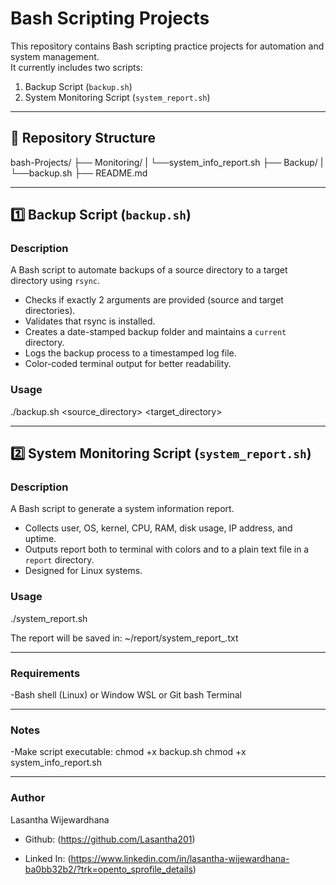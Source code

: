 # Bash Scripting Projects

This repository contains Bash scripting practice projects for automation and system management.  
It currently includes two scripts:

1. Backup Script (`backup.sh`)  
2. System Monitoring Script (`system_report.sh`)

---------------------------------

## 📂 Repository Structure

bash-Projects/
├── Monitoring/
|      └──system_info_report.sh
├── Backup/
|      └──backup.sh
├── README.md


--------------------------------

## 1️⃣ Backup Script (`backup.sh`)

### Description
A Bash script to automate backups of a source directory to a target directory using `rsync`.  

- Checks if exactly 2 arguments are provided (source and target directories).  
- Validates that rsync is installed.  
- Creates a date-stamped backup folder and maintains a `current` directory.  
- Logs the backup process to a timestamped log file.  
- Color-coded terminal output for better readability.

### Usage

./backup.sh <source_directory> <target_directory>

--------------------------------


## 2️⃣ System Monitoring Script (`system_report.sh`)

### Description
A Bash script to generate a system information report.  

- Collects user, OS, kernel, CPU, RAM, disk usage, IP address, and uptime.  
- Outputs report both to terminal with colors and to a plain text file in a `report` directory.  
- Designed for Linux systems.

### Usage
./system_report.sh

The report will be saved in:
~/report/system_report_<YYYY-MM-DD>.txt


--------------------------------

### Requirements

-Bash shell (Linux) or Window WSL or Git bash Terminal

--------------------------------

### Notes

-Make script executable:
    chmod +x backup.sh
    chmod +x system_info_report.sh

--------------------------------

### Author

Lasantha Wijewardhana

- Github: (https://github.com/Lasantha201)

- Linked In: (https://www.linkedin.com/in/lasantha-wijewardhana-ba0bb32b2/?trk=opento_sprofile_details)

